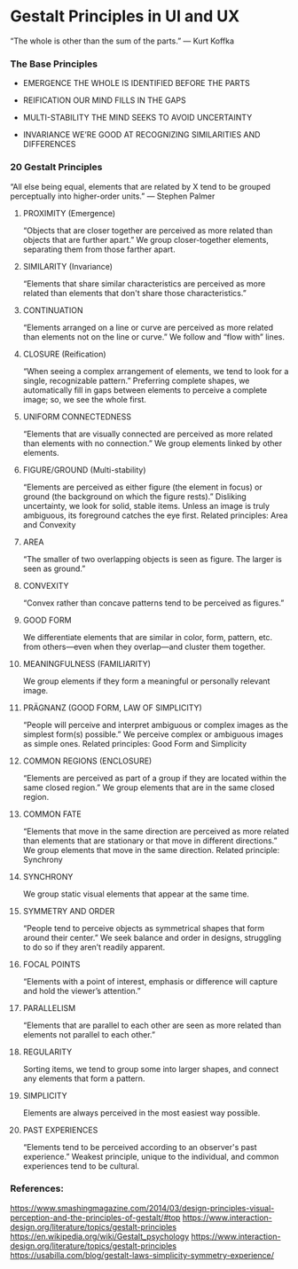 # Gestalt Principles in UI and UX

“The whole is other than the sum of the parts.” — Kurt Koffka

### The Base Principles

* EMERGENCE THE WHOLE IS IDENTIFIED BEFORE THE PARTS

* REIFICATION OUR MIND FILLS IN THE GAPS

* MULTI-STABILITY THE MIND SEEKS TO AVOID UNCERTAINTY

* INVARIANCE WE’RE GOOD AT RECOGNIZING SIMILARITIES AND DIFFERENCES

### 20 Gestalt Principles

“All else being equal, elements that are related by X tend to be grouped perceptually into higher-order units.” — Stephen Palmer

1. PROXIMITY (Emergence)

    “Objects that are closer together are perceived as more related than objects that are further apart.”
We group closer-together elements, separating them from those farther apart.

2. SIMILARITY (Invariance)

    “Elements that share similar characteristics are perceived as more related than elements that don't share those characteristics.”

3. CONTINUATION

    “Elements arranged on a line or curve are perceived as more related than elements not on the line or curve.”
We follow and “flow with” lines.

4. CLOSURE (Reification)

    “When seeing a complex arrangement of elements, we tend to look for a single, recognizable pattern.”
Preferring complete shapes, we automatically fill in gaps between elements to perceive a complete image; so, we see the whole first.

5. UNIFORM CONNECTEDNESS

    “Elements that are visually connected are perceived as more related than elements with no connection.”
We group elements linked by other elements.

6. FIGURE/GROUND (Multi-stability)

    “Elements are perceived as either figure (the element in focus) or ground (the background on which the figure rests).” 
Disliking uncertainty, we look for solid, stable items. Unless an image is truly ambiguous, its foreground catches the eye first.
	Related principles: Area and Convexity

7. AREA

    “The smaller of two overlapping objects is seen as figure. The larger is seen as ground.”

8. CONVEXITY

    “Convex rather than concave patterns tend to be perceived as figures.”

9. GOOD FORM
    
    We differentiate elements that are similar in color, form, pattern, etc. from others—even when they overlap—and cluster them together.

10. MEANINGFULNESS (FAMILIARITY)

    We group elements if they form a meaningful or personally relevant image.

11. PRÄGNANZ (GOOD FORM, LAW OF SIMPLICITY)

    “People will perceive and interpret ambiguous or complex images as the simplest form(s) possible.”
We perceive complex or ambiguous images as simple ones.
	Related principles: Good Form and Simplicity

12. COMMON REGIONS (ENCLOSURE)

    “Elements are perceived as part of a group if they are located within the same closed region.”
We group elements that are in the same closed region.

13. COMMON FATE

    “Elements that move in the same direction are perceived as more related than elements that are stationary or that move in different directions.”
We group elements that move in the same direction.
	Related principle: Synchrony

14. SYNCHRONY

    We group static visual elements that appear at the same time.

15. SYMMETRY AND ORDER

    “People tend to perceive objects as symmetrical shapes that form around their center.”
We seek balance and order in designs, struggling to do so if they aren’t readily apparent.

16. FOCAL POINTS

    “Elements with a point of interest, emphasis or difference will capture and hold the viewer’s attention.”

17. PARALLELISM

    “Elements that are parallel to each other are seen as more related than elements not parallel to each other.”

18. REGULARITY

    Sorting items, we tend to group some into larger shapes, and connect any elements that form a pattern.

19. SIMPLICITY

    Elements are always perceived in the most easiest way possible. 

20. PAST EXPERIENCES

    “Elements tend to be perceived according to an observer's past experience.”
Weakest principle, unique to the individual, and common experiences tend to be cultural.


### References:

https://www.smashingmagazine.com/2014/03/design-principles-visual-perception-and-the-principles-of-gestalt/#top
https://www.interaction-design.org/literature/topics/gestalt-principles
https://en.wikipedia.org/wiki/Gestalt_psychology
https://www.interaction-design.org/literature/topics/gestalt-principles
https://usabilla.com/blog/gestalt-laws-simplicity-symmetry-experience/
